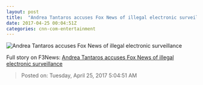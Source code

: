 ```yaml
---
layout: post
title:  "Andrea Tantaros accuses Fox News of illegal electronic surveillance"
date: 2017-04-25 00:04:51Z
categories: cnn-com-entertainment
---
```


![Andrea Tantaros accuses Fox News of illegal electronic surveillance](http://i2.cdn.turner.com/money/dam/assets/160823140305-andrea-tantaros-2-780x439.jpg)




Full story on F3News: [Andrea Tantaros accuses Fox News of illegal electronic surveillance](http://www.f3nws.com/n/HSRk3B)

> Posted on: Tuesday, April 25, 2017 5:04:51 AM

